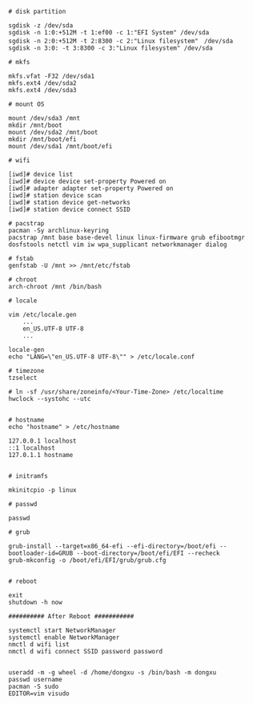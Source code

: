 	# disk partition
	
	sgdisk -z /dev/sda
	sgdisk -n 1:0:+512M -t 1:ef00 -c 1:"EFI System" /dev/sda
	sgdisk -n 2:0:+512M -t 2:8300 -c 2:"Linux filesystem"　/dev/sda
	sgdisk -n 3:0: -t 3:8300 -c 3:"Linux filesystem" /dev/sda
	
	# mkfs
	
	mkfs.vfat -F32 /dev/sda1
	mkfs.ext4 /dev/sda2
	mkfs.ext4 /dev/sda3
	
	# mount OS
	
	mount /dev/sda3 /mnt
	mkdir /mnt/boot
	mount /dev/sda2 /mnt/boot
	mkdir /mnt/boot/efi
	mount /dev/sda1 /mnt/boot/efi
	
	# wifi
	
	[iwd]# device list
	[iwd]# device device set-property Powered on
	[iwd]# adapter adapter set-property Powered on
	[iwd]# station device scan
	[iwd]# station device get-networks
	[iwd]# station device connect SSID
	
	# pacstrap
	pacman -Sy archlinux-keyring 
	pacstrap /mnt base base-devel linux linux-firmware grub efibootmgr dosfstools netctl vim iw wpa_supplicant networkmanager dialog
	
	# fstab
	genfstab -U /mnt >> /mnt/etc/fstab
	
	# chroot
	arch-chroot /mnt /bin/bash
	
	# locale
	
	vim /etc/locale.gen
		...
		en_US.UTF-8 UTF-8
		...
	
	locale-gen
	echo "LANG=\"en_US.UTF-8 UTF-8\"" > /etc/locale.conf
	
	# timezone
	tzselect
	
	# ln -sf /usr/share/zoneinfo/<Your-Time-Zone> /etc/localtime
	hwclock --systohc --utc
	
	
	# hostname
	echo "hostname" > /etc/hostname
	
	127.0.0.1 localhost
	::1 localhost
	127.0.1.1 hostname
	
	
	# initramfs
	
	mkinitcpio -p linux
	
	# passwd
	
	passwd
	
	# grub
	
	grub-install --target=x86_64-efi --efi-directory=/boot/efi --bootloader-id=GRUB --boot-directory=/boot/efi/EFI --recheck
	grub-mkconfig -o /boot/efi/EFI/grub/grub.cfg
	
	
	# reboot
	
	exit
	shutdown -h now
	
	########## After Reboot ###########
	
	systemctl start NetworkManager
	systemctl enable NetworkManager
	nmctl d wifi list
	nmctl d wifi connect SSID password password

	
	useradd -m -g wheel -d /home/dongxu -s /bin/bash -m dongxu
	passwd username
	pacman -S sudo
	EDITOR=vim visudo
